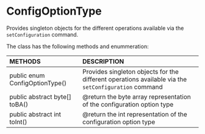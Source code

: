 # ConfigOptionType
Provides singleton objects for the different operations available via the <code>setConfiguration</code> command.

The class has the following methods and enummeration:

|METHODS                                       |DESCRIPTION                                                                                        |
|:---------------------------------------------|:--------------------------------------------------------------------------------------------------|
|public enum ConfigOptionType()|Provides singleton objects for the different operations available via the <code>setConfiguration</code> command|
|public abstract byte[] toBA()|@return the byte array representation of the configuration option type|
|public abstract int toInt()|@return the int representation of the configuration option type|
    
